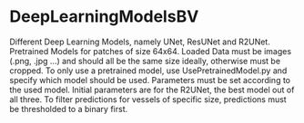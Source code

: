 # DeepLearningModelsBV

Different Deep Learning Models, namely UNet, ResUNet and R2UNet. Pretrained Models for patches of size 64x64. Loaded Data must be images (.png, .jpg ...) and should all be the same size ideally, otherwise must be cropped. To only use a pretrained model, use UsePretrainedModel.py and specify which model should be used. Parameters must be set according to the used model. Initial parameters are for the R2UNet, the best model out of all three. To filter predictions for vessels of specific size, predictions must be thresholded to a binary first.  

